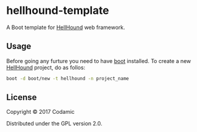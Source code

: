 # hellhound-template

A Boot template for [HellHound](https://github.com/Codamic/hellhound) web framework.

## Usage

Before going any furture you need to have [boot](http://boot-clj.com/) installed.
To create a new [HellHound](https://github.com/Codamic/hellhound) project, do as follos:

```bash
boot -d boot/new -t hellhound -n project_name
```

## License

Copyright © 2017 Codamic

Distributed under the GPL version 2.0.
